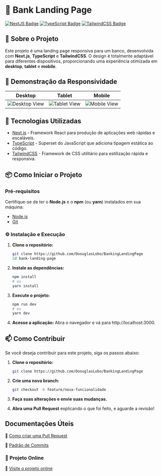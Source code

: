 # 🏦 Bank Landing Page

[![NextJS Badge](https://img.shields.io/badge/NextJS-000?style=for-the-badge&logo=next.js)](https://nextjs.org/)
[![TypeScript Badge](https://img.shields.io/badge/TypeScript-3178C6?style=for-the-badge&logo=typescript)](https://www.typescriptlang.org/)
[![TailwindCSS Badge](https://img.shields.io/badge/TailwindCSS-38B2AC?style=for-the-badge&logo=tailwind-css)](https://tailwindcss.com/)

## 📖 Sobre o Projeto

Este projeto é uma landing page responsiva para um banco, desenvolvida com **Next.js**, **TypeScript** e **TailwindCSS**. O design é totalmente adaptável para diferentes dispositivos, proporcionando uma experiência otimizada em **desktop**, **tablet** e **mobile**.

## 🌟 Demonstração da Responsividade

| Desktop | Tablet | Mobile |
|:-------:|:------:|:------:|
| ![Desktop View](https://lh3.googleusercontent.com/pw/AP1GczPKk5CH0NnGSM_08ufm38F5x3Se02jiDNu6KTIlyuxjh71ybkx19ijwT6zjvrC1Mfjfw9vUp55XDEkXXULpJpMHrQikYTcvBx89TBgZgj4AFPj1Z9tSHO7-uKBZKpnxCBCSbo4aV2HJcja0J9NhnM60=w1348-h617-s-no-gm?authuser=0) | ![Tablet View](https://lh3.googleusercontent.com/pw/AP1GczO7e0Wh-3NQ9Mro4ia0pqqnnPBmDmZcCSbqSLA5gDkn7yI63S80-s121iq5A1OKZEHaPb6K8z-nOIyx7D8Rd1sTiv-3SbHtI4WfJ48hVQzQtdVl0QtRbapKY3xgCyFQEL06g3gAbQmNXrfU6_fCeCFt=w381-h512-s-no-gm?authuser=0) | ![Mobile View](https://lh3.googleusercontent.com/pw/AP1GczNYXr9DRFJw8Yq8r5OqB-lfusuAHMC6gvOegAdHDNjrRZbxWkU10qvoUwJHjMXWRUuDP8mC5G0xka424nbhlHs-MjGBJYyzWkP5UJLbxE7-tnrsTsSnFh_l2A93S1T5u27oVVAhLd308nWC1Fc_tOjA=w296-h526-s-no-gm?authuser=0) |

## 🚀 Tecnologias Utilizadas

- [Next.js](https://nextjs.org/) - Framework React para produção de aplicações web rápidas e escaláveis.
- [TypeScript](https://www.typescriptlang.org/) - Superset do JavaScript que adiciona tipagem estática ao código.
- [TailwindCSS](https://tailwindcss.com/) - Framework de CSS utilitário para estilização rápida e responsiva.

## 📦 Como Iniciar o Projeto

### Pré-requisitos

Certifique-se de ter o **Node.js** e o **npm** (ou **yarn**) instalados em sua máquina:

- [Node.js](https://nodejs.org/)
- [Git](https://git-scm.com/)

### ⚙️ Instalação e Execução

1. **Clone o repositório:**

   ```bash
   git clone https://github.com/DoouglasLobo/BankingLandingPage
   cd bank-landing-page
   ```
   
2. **Instale as dependências:**
   ```bash
   npm install
   # ou
   yarn install
   ```

3. **Execute o projeto:**
   ```bash
   npm run dev
   # ou
   yarn dev
   ```

4. **Acesse a aplicação:**
   Abra o navegador e vá para http://localhost:3000.

## 📫 Como Contribuir

Se você deseja contribuir para este projeto, siga os passos abaixo:

1. **Clone o repositório:**
   ```bash
   git clone https://github.com/DoouglasLobo/BankingLandingPage
   ```

2. **Crie uma nova branch:**
   ```bash
   git checkout -b feature/nova-funcionalidade
   ```

3. **Faça suas alterações e envie suas mudanças.**
4. **Abra uma Pull Request** explicando o que foi feito, e aguarde a revisão!

## Documentações Úteis

📝 [Como criar uma Pull Request](https://www.atlassian.com/br/git/tutorials/making-a-pull-request)

💾 [Padrão de Commits](https://gist.github.com/joshbuchea/6f47e86d2510bce28f8e7f42ae84c716)

### 🚀 Projeto Online

🚀 [Visite o projeto online](https://banking-landing-page-drab.vercel.app/)
